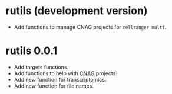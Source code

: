 # rutils (development version)

 * Add functions to manage CNAG projects for `cellranger multi`.
 
# rutils 0.0.1

 * Add targets functions.
 * Add functions to help with [CNAG](https://www.cnag.eu/) projects.
 * Add new function for transcriptomics.
 * Add new function for file names.
